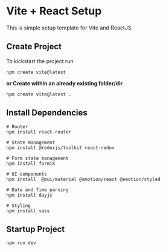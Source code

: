 ﻿# Vite + React Setup

This is simple setup template for Vite and ReactJS

## Create Project

To kickstart the project run

    npm create vite@latest

**or Create within an already existing folder/dir**

    npm create vite@latest .

## Install Dependencies

    # Router
    npm install react-router

    # State management
    npm install @reduxjs/toolkit react-redux

    # Form state management
    npm install formik

    # UI components
    npm install	 @mui/material @emotion/react @emotion/styled

    # Date and Time parsing
    npm install dayjs

    # Styling
    npm install sass

## Startup Project

    npm run dev
